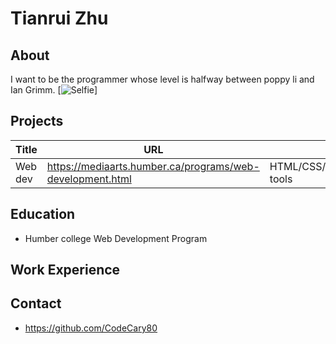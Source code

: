 # Tianrui Zhu

## About
I want to be the programmer whose level is halfway between poppy li and Ian Grimm.
[![Selfie](https://imgur.com/a/jTIQr9j)]

## Projects
| Title | URL | Tech |
| ----------- | ----------- | ----------- |
| Web dev | https://mediaarts.humber.ca/programs/web-development.html | HTML/CSS/SQL/JavaScript/Design tools |

## Education
- Humber college Web Development Program

## Work Experience


## Contact
- https://github.com/CodeCary80
